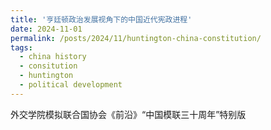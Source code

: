 ```yaml
---
title: '亨廷顿政治发展视角下的中国近代宪政进程'
date: 2024-11-01
permalink: /posts/2024/11/huntington-china-constitution/
tags:
  - china history
  - consitution
  - huntington
  - political development
---
```


外交学院模拟联合国协会《前沿》“中国模联三十周年”特别版
